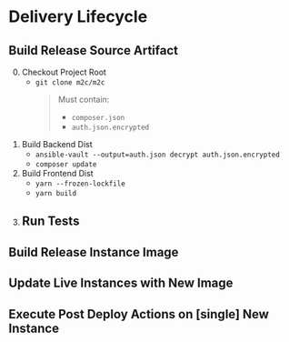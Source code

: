 # Delivery Lifecycle

## Build Release Source Artifact

0. Checkout Project Root
    - `git clone m2c/m2c`
      > Must contain:
      > * `composer.json`
      > * `auth.json.encrypted`
1. Build Backend Dist
    - `ansible-vault --output=auth.json decrypt auth.json.encrypted`
    - `composer update`
2. Build Frontend Dist
    - `yarn --frozen-lockfile`
    - `yarn build`
3. Run Tests
    - 

## Build Release Instance Image

## Update Live Instances with New Image

## Execute Post Deploy Actions on [single] New Instance